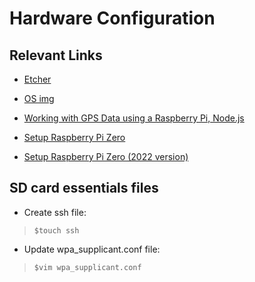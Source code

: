 # Hardware Configuration 
## Relevant Links

- [Etcher](https://www.balena.io/etcher/)
- [OS img](https://www.raspberrypi.com/software/operating-systems/#:~:text=Raspberry%20Pi%20OS%20Lite%20(Legacy))

- [Working with GPS Data using a Raspberry Pi, Node.js](https://www.youtube.com/watch?v=ijfBeMTuWhU)
- [Setup Raspberry Pi Zero](https://youtu.be/3VO4vGlQ1pg)
- [Setup Raspberry Pi Zero (2022 version)](https://youtu.be/yn59qX-Td3E)

## SD card essentials files
- Create ssh file: <br/>
> `$touch ssh`
- Update wpa_supplicant.conf file: <br/>
> `$vim wpa_supplicant.conf`